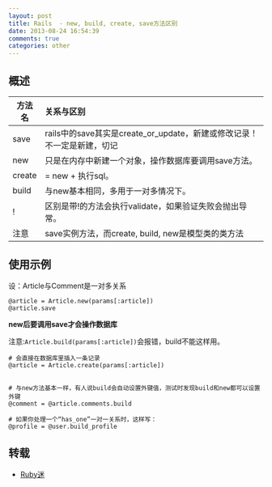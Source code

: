```yaml
---
layout: post
title: Rails  - new, build, create, save方法区别
date: 2013-08-24 16:54:39
comments: true
categories: other
---
```

## 概述

| 方法名 | 关系与区别 |
|-------|:-------------------------------------------------------------------------|
| save   | rails中的save其实是create_or_update，新建或修改记录！不一定是新建，切记 |
| new    | 只是在内存中新建一个对象，操作数据库要调用save方法。 |
| create | = new + 执行sql。 |
| build  | 与new基本相同，多用于一对多情况下。 |
| !      | 区别是带!的方法会执行validate，如果验证失败会抛出导常。 |
| 注意    | save实例方法，而create, build, new是模型类的类方法  |


## 使用示例

设：Article与Comment是一对多关系

    @article = Article.new(params[:article])
    @article.save


**new后要调用save才会操作数据库**

注意:`Article.build(params[:article])`会报错，build不能这样用。

    # 会直接在数据库里插入一条记录
    @article = Article.create(params[:article])


    # 与new方法基本一样，有人说build会自动设置外键值，测试时发现build和new都可以设置外键
    @comment = @article.comments.build

    # 如果你处理一个“has_one”一对一关系时，这样写：
    @profile = @user.build_profile

## 转载

* [Ruby迷](http://rubyer.me/blog/262/)
